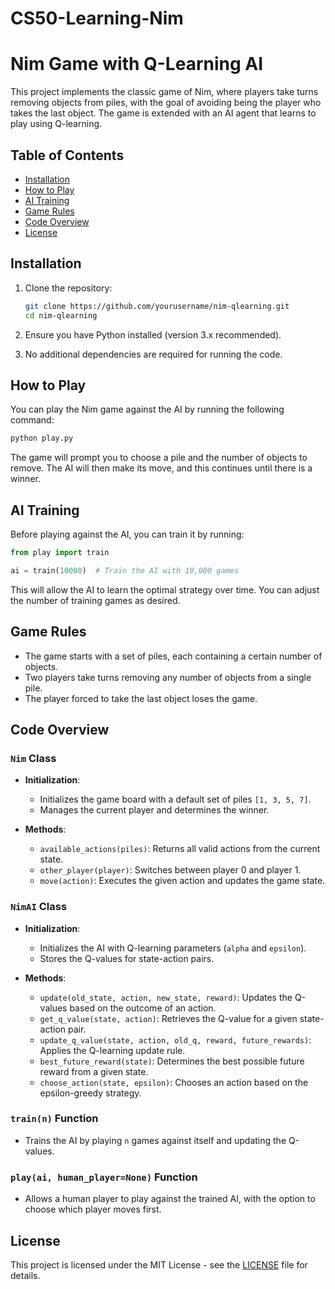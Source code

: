 # CS50-Learning-Nim

# Nim Game with Q-Learning AI

This project implements the classic game of Nim, where players take turns removing objects from piles, with the goal of avoiding being the player who takes the last object. The game is extended with an AI agent that learns to play using Q-learning.

## Table of Contents

- [Installation](#installation)
- [How to Play](#how-to-play)
- [AI Training](#ai-training)
- [Game Rules](#game-rules)
- [Code Overview](#code-overview)
- [License](#license)

## Installation

1. Clone the repository:
   ```bash
   git clone https://github.com/yourusername/nim-qlearning.git
   cd nim-qlearning
   ```

2. Ensure you have Python installed (version 3.x recommended).

3. No additional dependencies are required for running the code.

## How to Play

You can play the Nim game against the AI by running the following command:

```bash
python play.py
```

The game will prompt you to choose a pile and the number of objects to remove. The AI will then make its move, and this continues until there is a winner.

## AI Training

Before playing against the AI, you can train it by running:

```python
from play import train

ai = train(10000)  # Train the AI with 10,000 games
```

This will allow the AI to learn the optimal strategy over time. You can adjust the number of training games as desired.

## Game Rules

- The game starts with a set of piles, each containing a certain number of objects.
- Two players take turns removing any number of objects from a single pile.
- The player forced to take the last object loses the game.

## Code Overview

### `Nim` Class

- **Initialization**: 
  - Initializes the game board with a default set of piles `[1, 3, 5, 7]`.
  - Manages the current player and determines the winner.

- **Methods**:
  - `available_actions(piles)`: Returns all valid actions from the current state.
  - `other_player(player)`: Switches between player 0 and player 1.
  - `move(action)`: Executes the given action and updates the game state.

### `NimAI` Class

- **Initialization**: 
  - Initializes the AI with Q-learning parameters (`alpha` and `epsilon`).
  - Stores the Q-values for state-action pairs.

- **Methods**:
  - `update(old_state, action, new_state, reward)`: Updates the Q-values based on the outcome of an action.
  - `get_q_value(state, action)`: Retrieves the Q-value for a given state-action pair.
  - `update_q_value(state, action, old_q, reward, future_rewards)`: Applies the Q-learning update rule.
  - `best_future_reward(state)`: Determines the best possible future reward from a given state.
  - `choose_action(state, epsilon)`: Chooses an action based on the epsilon-greedy strategy.

### `train(n)` Function

- Trains the AI by playing `n` games against itself and updating the Q-values.

### `play(ai, human_player=None)` Function

- Allows a human player to play against the trained AI, with the option to choose which player moves first.

## License

This project is licensed under the MIT License - see the [LICENSE](LICENSE) file for details.
